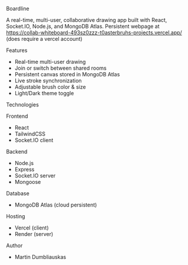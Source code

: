 Boardline

A real-time, multi-user, collaborative drawing app built with React, Socket.IO, Node.js, and MongoDB Atlas.
Persistent webpage at https://collab-whiteboard-493sz0zzz-t0asterbruhs-projects.vercel.app/ (does require a vercel account)

Features

- Real-time multi-user drawing
- Join or switch between shared rooms
- Persistent canvas stored in MongoDB Atlas
- Live stroke synchronization
- Adjustable brush color & size
- Light/Dark theme toggle

Technologies

Frontend

- React
- TailwindCSS
- Socket.IO client

Backend

- Node.js
- Express
- Socket.IO server
- Mongoose

Database

- MongoDB Atlas (cloud persistent)

Hosting

- Vercel (client)
- Render (server)

Author
- Martin Dumbliauskas
